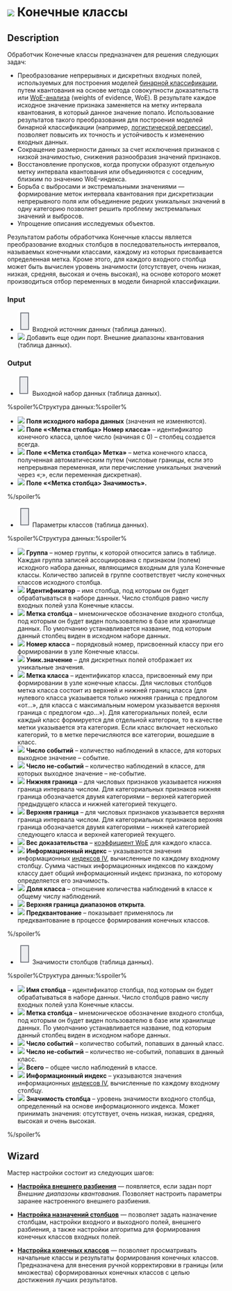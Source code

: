 # ![ ](../../images/icons/components/coarseclasses_default.svg) Конечные классы

## Description

Обработчик Конечные классы предназначен для решения следующих задач:

* Преобразование непрерывных и дискретных входных полей, используемых для построения моделей [бинарной классификации](https://wiki.loginom.ru/articles/binary-classification.html), путем квантования на основе метода совокупности доказательств или [WoE-анализа](https://wiki.loginom.ru/articles/coefficient-woe.html) (weights of evidence, WoE). В результате каждое исходное значение признака заменяется на метку интервала квантования, в который данное значение попало. Использование результатов такого преобразования для построения моделей бинарной классификации (например, [логистической регрессии](https://wiki.loginom.ru/articles/logistic-regression.html)), позволяет повысить их точность и устойчивость к изменению входных данных.
* Сокращение размерности данных за счет исключения признаков с низкой значимостью, снижения разнообразия значений признаков.
* Восстановление пропусков, когда пропуски образуют отдельную метку интервала квантования или объединяются с соседним, близким по значению WoE-индекса.
* Борьба с выбросами и экстремальными значениями — формирование меток интервала квантования при дискретизации непрерывного поля или объединение редких уникальных значений в одну категорию позволяет решить проблему экстремальных значений и выбросов.
* Упрощение описания исследуемых объектов.

Результатом работы обработчика Конечные классы является преобразование входных столбцов в последовательность интервалов, называемых конечными классами, каждому из которых присваивается определенная метка. Кроме этого, для каждого входного столбца может быть вычислен уровень значимости (отсутствует, очень низкая, низкая, средняя, высокая и очень высокая), на основе которого может производиться отбор переменных в модели бинарной классификации.

### Input

* ![ ](../../images/icons/app/node/ports/inputs/table_inactive.svg) Входной источник данных (таблица данных).
* ![ ](../../images/icons/app/node/ports/add/add_inactive_default.svg) Добавить еще один порт. Внешние диапазоны квантования (таблица данных).

### Output

* ![ ](../../images/icons/app/node/ports/outputs/table_inactive.svg) Выходной набор данных (таблица данных).

%spoiler%Структура данных:%spoiler%

* ![ ](../../images/icons/data-types/none_default.svg) **Поля исходного набора данных** (значения не изменяются).
* ![ ](../../images/icons/data-types/integer_default.svg) **Поле «<Метка столбца> Номер класса»** – идентификатор конечного класса, целое число (начиная с 0) – столбец создается всегда.
* ![ ](../../images/icons/data-types/string_default.svg) **Поле «<Метка столбца> Метка»** – метка конечного класса, полученная автоматическим путем (числовые границы, если это непрерывная переменная, или перечисление уникальных значений через «;», если переменная дискретная).
* ![ ](../../images/icons/data-types/float_default.svg) **Поле «<Метка столбца> Значимость».**

%/spoiler%

* ![ ](../../images/icons/app/node/ports/inputs/table_inactive.svg) Параметры классов (таблица данных).

%spoiler%Структура данных:%spoiler%

* ![ ](../../images/icons/data-types/integer_default.svg) **Группа** – номер группы, к которой относится запись в таблице. Каждая группа записей ассоциирована с признаком (полем) исходного набора данных, являющимся входным для узла Конечные классы. Количество записей в группе соответствует числу конечных классов исходного столбца.
* ![ ](../../images/icons/data-types/string_default.svg) **Идентификатор** – имя столбца, под которым он будет обрабатываться в наборе данных. Число столбцов равно числу входных полей узла Конечные классы.
* ![ ](../../images/icons/data-types/string_default.svg) **Метка столбца** – мнемоническое обозначение входного столбца, под которым он будет виден пользователю в базе или хранилище данных. По умолчанию устанавливается название, под которым данный столбец виден в исходном наборе данных.
* ![ ](../../images/icons/data-types/integer_default.svg) **Номер класса** – порядковый номер, присвоенный классу при его формировании в узле Конечные классы.
* ![ ](../../images/icons/data-types/string_default.svg) **Уник.значение** – для дискретных полей отображает их уникальные значения.
* ![ ](../../images/icons/data-types/string_default.svg) **Метка класса** – идентификатор класса, присвоенный ему при формировании в узле конечные классы. Для числовых столбцов метка класса состоит из верхней и нижней границ класса (для нулевого класса указывается только нижняя граница с предлогом «от…», для класса с максимальным номером указывается верхняя граница с предлогом «до…»). Для категориальных полей, если каждый класс формируется для отдельной категории, то в качестве метки указывается эта категория. Если класс включает несколько категорий, то в метке перечисляются все категории, вошедшие в класс.
* ![ ](../../images/icons/data-types/integer_default.svg) **Число событий** – количество наблюдений в классе, для которых выходное значение – событие.
* ![ ](../../images/icons/data-types/integer_default.svg) **Число не-событий** – количество наблюдений в классе, для которых выходное значение – не-событие.
* ![ ](../../images/icons/data-types/variant_default.svg) **Нижняя граница** – для числовых признаков указывается нижняя граница интервала числом. Для категориальных признаков нижняя граница обозначается двумя категориями – верхней категорией предыдущего класса и нижней категорией текущего.
* ![ ](../../images/icons/data-types/variant_default.svg) **Верхняя граница** – для числовых признаков указывается верхняя граница интервала числом. Для категориальных признаков верхняя граница обозначается двумя категориями – нижней категорией следующего класса и верхней категорией текущего.
* ![ ](../../images/icons/data-types/float_default.svg) **Вес доказательства** – [коэффициент WoE](https://wiki.loginom.ru/articles/coefficient-woe.html) для каждого класса.
* ![ ](../../images/icons/data-types/float_default.svg) **Информационный индекс** – указываются значения информационных [индексов IV](https://wiki.loginom.ru/articles/coefficient-iv.html), вычисленные по каждому входному столбцу. Сумма частных информационных индексов по каждому классу дает общий информационный индекс признака, по которому определяется его значимость.
* ![ ](../../images/icons/data-types/float_default.svg) **Доля класса** – отношение количества наблюдений в классе к общему числу наблюдений.
* ![ ](../../images/icons/data-types/boolean_default.svg) **Верхняя граница диапазонов открыта**.
* ![ ](../../images/icons/data-types/boolean_default.svg) **Предквантование** – показывает применялось ли предквантование в процессе формирования конечных классов.

%/spoiler%

* ![ ](../../images/icons/app/node/ports/inputs/table_inactive.svg) Значимости столбцов (таблица данных).

%spoiler%Структура данных:%spoiler%

* ![ ](../../images/icons/data-types/string_default.svg) **Имя столбца** – идентификатор столбца, под которым он будет обрабатываться в наборе данных. Число столбцов равно числу входных полей узла Конечные классы.
* ![ ](../../images/icons/data-types/string_default.svg) **Метка столбца** – мнемоническое обозначение входного столбца, под которым он будет виден пользователю в базе или хранилище данных. По умолчанию устанавливается название, под которым данный столбец виден в исходном наборе данных.
* ![ ](../../images/icons/data-types/integer_default.svg) **Число событий** – количество событий, попавших в данный класс.
* ![ ](../../images/icons/data-types/integer_default.svg) **Число не-событий** – количество не-событий, попавших в данный класс.
* ![ ](../../images/icons/data-types/integer_default.svg) **Всего** – общее число наблюдений в классе.
* ![ ](../../images/icons/data-types/float_default.svg) **Информационный индекс** – указываются значения информационных [индексов IV](https://wiki.loginom.ru/articles/coefficient-iv.html), вычисленные по каждому входному столбцу.
* ![ ](../../images/icons/data-types/string_default.svg) **Значимость столбца** – уровень значимости входного столбца, определенный на основе информационного индекса. Может принимать значения: отсутствует, очень низкая, низкая, средняя, высокая и очень высокая.

%/spoiler%

## Wizard

Мастер настройки состоит из следующих шагов:

* **[Настройка внешнего разбиения](./fine-classes/configuring-an-external-partition.md)** — появляется, если задан порт *Внешние диапазоны квантования*. Позволяет настроить параметры заранее настроенного внешнего разбиения.

* **[Настройка назначений столбцов](./fine-classes/configure-column-assignments.md)** — позволяет задать назначение столбцам, настройки входного и выходного полей, внешнего разбиения, а также настройки алгоритма для формирования конечных классов входных полей.

* **[Настройка конечных классов](./fine-classes/configuring-the-finite-classes.md)** — позволяет просматривать начальные классы и результаты формирования конечных классов. Предназначена для внесения ручной корректировки в границы (или множества) сформированных конечных классов с целью достижения лучших результатов.
